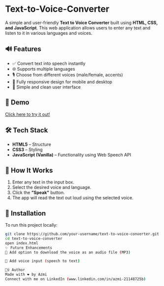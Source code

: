 # Text-to-Voice-Converter

A simple and user-friendly **Text to Voice Converter** built using **HTML, CSS, and JavaScript**. This web application allows users to enter any text and listen to it in various languages and voices.

## 🔊 Features

- ✅ Convert text into speech instantly
- 🌐 Supports multiple languages
- 🎙️ Choose from different voices (male/female, accents)
- 📱 Fully responsive design for mobile and desktop
- 🎨 Simple and clean user interface

## 🚀 Demo

[Click here to try it out!](https://azmi-raeen.github.io/Text-to-Voice-Converter/)  

## 🛠️ Tech Stack

- **HTML5** – Structure
- **CSS3** – Styling
- **JavaScript (Vanilla)** – Functionality using Web Speech API

## 🧠 How It Works

1. Enter any text in the input box.
2. Select the desired voice and language.
3. Click the **"Speak"** button.
4. The app will read the text out loud using the selected voice.

## 📂 Installation

To run this project locally:

```bash
git clone https://github.com/your-username/text-to-voice-converter.git
cd text-to-voice-converter
open index.html
✨ Future Enhancements
🔄 Add option to download the voice as an audio file (MP3)

🎤 Add voice input (speech to text)

🙋‍♀️ Author
Made with ❤️ by Azmi
Connect with me on LinkedIn (www.linkedin.com/in/azmi-21148725b)
